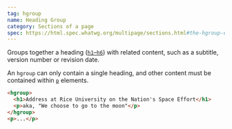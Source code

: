 ```yaml
---
tag: hgroup
name: Heading Group
category: Sections of a page
spec: https://html.spec.whatwg.org/multipage/sections.html#the-hgroup-element
---
```


Groups together a heading ([`h1`–`h6`](#hh%23)) with related content, such as a subtitle, version number or revision date.

An `hgroup` can only contain a single heading, and other content must be contained within [`p`](#p) elements.

<!-- prettier-ignore-start -->
```html
<hgroup>
  <h1>Address at Rice University on the Nation's Space Effort</h1>
  <p>aka, "We choose to go to the moon"</p>
</hgroup>
<p>...</p>
```
<!-- prettier-ignore-end -->
